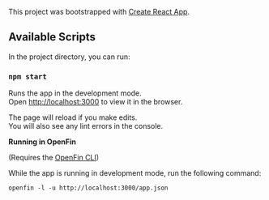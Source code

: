 This project was bootstrapped with [Create React App](https://github.com/facebook/create-react-app).

## Available Scripts

In the project directory, you can run:

### `npm start`

Runs the app in the development mode.<br />
Open [http://localhost:3000](http://localhost:3000) to view it in the browser.

The page will reload if you make edits.<br />
You will also see any lint errors in the console.

**Running in OpenFin**

(Requires the [OpenFin CLI](https://developers.openfin.co/docs/openfin-cli-tool))

While the app is running in development mode, run the following command:

```
openfin -l -u http://localhost:3000/app.json
```
